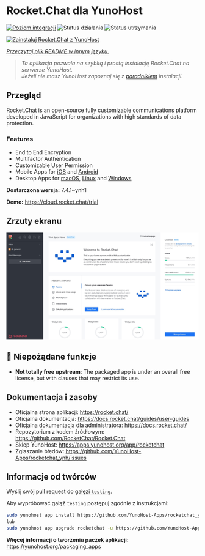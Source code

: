 <!--
To README zostało automatycznie wygenerowane przez <https://github.com/YunoHost/apps/tree/master/tools/readme_generator>
Nie powinno być ono edytowane ręcznie.
-->

# Rocket.Chat dla YunoHost

[![Poziom integracji](https://apps.yunohost.org/badge/integration/rocketchat)](https://ci-apps.yunohost.org/ci/apps/rocketchat/)
![Status działania](https://apps.yunohost.org/badge/state/rocketchat)
![Status utrzymania](https://apps.yunohost.org/badge/maintained/rocketchat)

[![Zainstaluj Rocket.Chat z YunoHost](https://install-app.yunohost.org/install-with-yunohost.svg)](https://install-app.yunohost.org/?app=rocketchat)

*[Przeczytaj plik README w innym języku.](./ALL_README.md)*

> *Ta aplikacja pozwala na szybką i prostą instalację Rocket.Chat na serwerze YunoHost.*  
> *Jeżeli nie masz YunoHost zapoznaj się z [poradnikiem](https://yunohost.org/install) instalacji.*

## Przegląd

Rocket.Chat is an open-source fully customizable communications platform developed in JavaScript for organizations with high standards of data protection.

### Features

- End to End Encryption
- Multifactor Authentication
- Customizable User Permission
- Mobile Apps for [iOS](https://apps.apple.com/app/rocket-chat/id1148741252) and [Android](https://play.google.com/store/apps/details?id=chat.rocket.android)
- Desktop Apps for [macOS](https://apps.apple.com/br/app/rocket-chat/id1086818840), [Linux](https://snapcraft.io/rocketchat-desktop) and [Windows](https://releases.rocket.chat/desktop/latest/download)

**Dostarczona wersja:** 7.4.1~ynh1

**Demo:** <https://cloud.rocket.chat/trial>

## Zrzuty ekranu

![Zrzut ekranu z Rocket.Chat](./doc/screenshots/screenshot.jpg)

## :red_circle: Niepożądane funkcje

- **Not totally free upstream**: The packaged app is under an overall free license, but with clauses that may restrict its use.

## Dokumentacja i zasoby

- Oficjalna strona aplikacji: <https://rocket.chat/>
- Oficjalna dokumentacja: <https://docs.rocket.chat/guides/user-guides>
- Oficjalna dokumentacja dla administratora: <https://docs.rocket.chat/>
- Repozytorium z kodem źródłowym: <https://github.com/RocketChat/Rocket.Chat>
- Sklep YunoHost: <https://apps.yunohost.org/app/rocketchat>
- Zgłaszanie błędów: <https://github.com/YunoHost-Apps/rocketchat_ynh/issues>

## Informacje od twórców

Wyślij swój pull request do [gałęzi `testing`](https://github.com/YunoHost-Apps/rocketchat_ynh/tree/testing).

Aby wypróbować gałąź `testing` postępuj zgodnie z instrukcjami:

```bash
sudo yunohost app install https://github.com/YunoHost-Apps/rocketchat_ynh/tree/testing --debug
lub
sudo yunohost app upgrade rocketchat -u https://github.com/YunoHost-Apps/rocketchat_ynh/tree/testing --debug
```

**Więcej informacji o tworzeniu paczek aplikacji:** <https://yunohost.org/packaging_apps>
